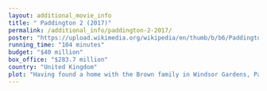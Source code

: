 ```yaml
---
layout: additional_movie_info
title: " Paddington 2 (2017)"
permalink: /additional_info/paddington-2-2017/
poster: "https://upload.wikimedia.org/wikipedia/en/thumb/b/b6/Paddington_2_poster.jpg/220px-Paddington_2_poster.jpg"
running_time: "104 minutes"
budget: "$40 million"
box_office: "$283.7 million"
country: "United Kingdom"
plot: "Having found a home with the Brown family in Windsor Gardens, Paddington Brown begins working to buy a pop-up book of London in Samuel Gruber's antique shop for his aunt Lucy's centenary. Paddington performs several odd jobs such as window cleaning and saves his wages. One night, he witnesses a burglary at the shop in which the book is stolen. In pursuit of the thief, Paddington is framed and arrested, while the real culprit, actor Phoenix Buchanan, escapes with the book. With no evidence of the thief's existence, Paddington is convicted and sentenced to 10 years in Portobello Prison.\n\nKnuckles McGinty, the prison chef, hires Paddington to work in the kitchen after tasting one of his marmalade sandwiches. Meanwhile, the Browns help to prove Paddington's innocence by putting up sketches of the thief all over London, while Buchanan uses clues within the book to locate a hidden fortune. Growing suspicious of Buchanan, Mary and Henry Brown search his home and discover a secret attic filled with numerous costumes, including the one he wore during the burglary. They present the evidence to the police, who decline it. Meanwhile, Paddington is ultimately convinced that the Browns have forgotten him.\n\nPaddington and Knuckles, along with two other inmates Phibs and Spoon, escape the prison at midnight. While Paddington's fellow escapees had initially promised to help prove his innocence, they later reveal that their true intention is to flee the country, prompting Paddington to abandon them. Paddington uses a public telephone to contact the Browns, who inform him that Buchanan is the real thief. Aiming to expose Buchanan, they arrange to meet at Paddington station, where a carnival train carrying the hidden fortune is due to depart.\n\nPaddington boards the train immediately before it leaves, and the Browns follow him in an LNER Peppercorn Class A1. Buchanan locks Paddington inside the train's caboose and severs the coupling before Henry subdues him. The caboose rolls into a nearby river with Paddington trapped inside, but Knuckles, Phibs, and Spoon arrive and help Mary save Paddington. \n\nPaddington falls into a coma, but wakes up on Lucy's birthday to find himself at home. He learns that he has been exonerated, Buchanan has been arrested, and the book is now in police custody as evidence of Buchanan's crimes. Much to his delight, he also discovers that the Browns and their neighbours had arranged for Lucy to visit London herself."
---
```

